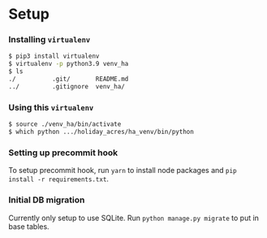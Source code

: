 # Setup

### Installing `virtualenv`

```bash
$ pip3 install virtualenv
$ virtualenv -p python3.9 venv_ha
$ ls
./          .git/       README.md
../         .gitignore  venv_ha/
```

### Using this `virtualenv`

```bash
$ source ./venv_ha/bin/activate
$ which python .../holiday_acres/ha_venv/bin/python

```

### Setting up precommit hook

To setup precommit hook, run `yarn` to install node packages and `pip install -r requirements.txt`.

### Initial DB migration

Currently only setup to use SQLite. Run `python manage.py migrate` to put in base tables.
